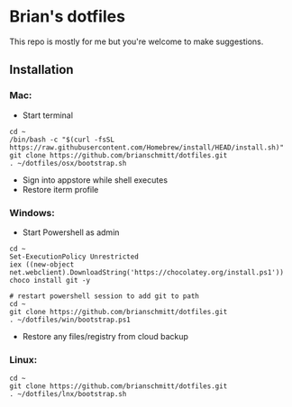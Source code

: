 # Brian's dotfiles

This repo is mostly for me but you're welcome to make suggestions.

## Installation

### Mac:
- Start terminal

```shell
cd ~
/bin/bash -c "$(curl -fsSL https://raw.githubusercontent.com/Homebrew/install/HEAD/install.sh)"
git clone https://github.com/brianschmitt/dotfiles.git
. ~/dotfiles/osx/bootstrap.sh

```
- Sign into appstore while shell executes
- Restore iterm profile

### Windows:
- Start Powershell as admin

```shell
cd ~
Set-ExecutionPolicy Unrestricted
iex ((new-object net.webclient).DownloadString('https://chocolatey.org/install.ps1'))
choco install git -y

# restart powershell session to add git to path
cd ~
git clone https://github.com/brianschmitt/dotfiles.git
. ~/dotfiles/win/bootstrap.ps1
```
- Restore any files/registry from cloud backup

### Linux:
```shell
cd ~
git clone https://github.com/brianschmitt/dotfiles.git
. ~/dotfiles/lnx/bootstrap.sh
```
